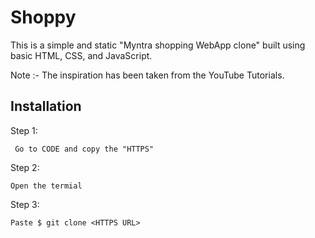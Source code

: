 
# Shoppy 
This is a simple and static "Myntra shopping WebApp clone" built using basic HTML, CSS, and JavaScript.

Note :- The inspiration has been taken from the YouTube Tutorials.




## Installation

Step 1:

```
 Go to CODE and copy the "HTTPS"
```
Step 2:
```
Open the termial 
```
Step 3:
```
Paste $ git clone <HTTPS URL>
```    







